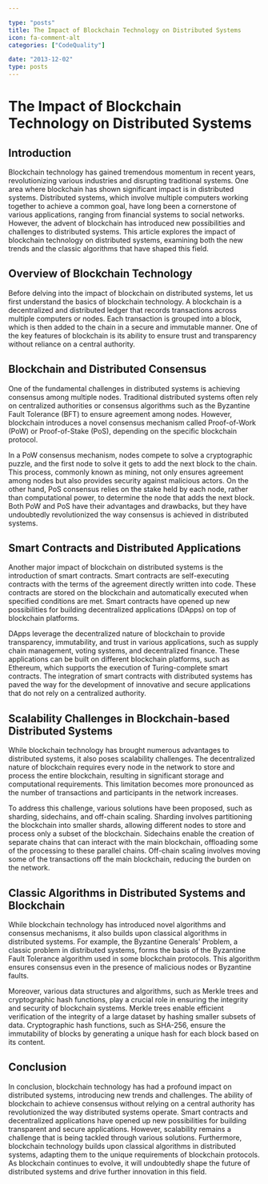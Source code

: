 ```yaml
---

type: "posts"
title: The Impact of Blockchain Technology on Distributed Systems
icon: fa-comment-alt
categories: ["CodeQuality"]

date: "2013-12-02"
type: posts
---
```





# The Impact of Blockchain Technology on Distributed Systems

## Introduction

Blockchain technology has gained tremendous momentum in recent years, revolutionizing various industries and disrupting traditional systems. One area where blockchain has shown significant impact is in distributed systems. Distributed systems, which involve multiple computers working together to achieve a common goal, have long been a cornerstone of various applications, ranging from financial systems to social networks. However, the advent of blockchain has introduced new possibilities and challenges to distributed systems. This article explores the impact of blockchain technology on distributed systems, examining both the new trends and the classic algorithms that have shaped this field.

## Overview of Blockchain Technology

Before delving into the impact of blockchain on distributed systems, let us first understand the basics of blockchain technology. A blockchain is a decentralized and distributed ledger that records transactions across multiple computers or nodes. Each transaction is grouped into a block, which is then added to the chain in a secure and immutable manner. One of the key features of blockchain is its ability to ensure trust and transparency without reliance on a central authority.

## Blockchain and Distributed Consensus

One of the fundamental challenges in distributed systems is achieving consensus among multiple nodes. Traditional distributed systems often rely on centralized authorities or consensus algorithms such as the Byzantine Fault Tolerance (BFT) to ensure agreement among nodes. However, blockchain introduces a novel consensus mechanism called Proof-of-Work (PoW) or Proof-of-Stake (PoS), depending on the specific blockchain protocol.

In a PoW consensus mechanism, nodes compete to solve a cryptographic puzzle, and the first node to solve it gets to add the next block to the chain. This process, commonly known as mining, not only ensures agreement among nodes but also provides security against malicious actors. On the other hand, PoS consensus relies on the stake held by each node, rather than computational power, to determine the node that adds the next block. Both PoW and PoS have their advantages and drawbacks, but they have undoubtedly revolutionized the way consensus is achieved in distributed systems.

## Smart Contracts and Distributed Applications

Another major impact of blockchain on distributed systems is the introduction of smart contracts. Smart contracts are self-executing contracts with the terms of the agreement directly written into code. These contracts are stored on the blockchain and automatically executed when specified conditions are met. Smart contracts have opened up new possibilities for building decentralized applications (DApps) on top of blockchain platforms.

DApps leverage the decentralized nature of blockchain to provide transparency, immutability, and trust in various applications, such as supply chain management, voting systems, and decentralized finance. These applications can be built on different blockchain platforms, such as Ethereum, which supports the execution of Turing-complete smart contracts. The integration of smart contracts with distributed systems has paved the way for the development of innovative and secure applications that do not rely on a centralized authority.

## Scalability Challenges in Blockchain-based Distributed Systems

While blockchain technology has brought numerous advantages to distributed systems, it also poses scalability challenges. The decentralized nature of blockchain requires every node in the network to store and process the entire blockchain, resulting in significant storage and computational requirements. This limitation becomes more pronounced as the number of transactions and participants in the network increases.

To address this challenge, various solutions have been proposed, such as sharding, sidechains, and off-chain scaling. Sharding involves partitioning the blockchain into smaller shards, allowing different nodes to store and process only a subset of the blockchain. Sidechains enable the creation of separate chains that can interact with the main blockchain, offloading some of the processing to these parallel chains. Off-chain scaling involves moving some of the transactions off the main blockchain, reducing the burden on the network.

## Classic Algorithms in Distributed Systems and Blockchain

While blockchain technology has introduced novel algorithms and consensus mechanisms, it also builds upon classical algorithms in distributed systems. For example, the Byzantine Generals' Problem, a classic problem in distributed systems, forms the basis of the Byzantine Fault Tolerance algorithm used in some blockchain protocols. This algorithm ensures consensus even in the presence of malicious nodes or Byzantine faults.

Moreover, various data structures and algorithms, such as Merkle trees and cryptographic hash functions, play a crucial role in ensuring the integrity and security of blockchain systems. Merkle trees enable efficient verification of the integrity of a large dataset by hashing smaller subsets of data. Cryptographic hash functions, such as SHA-256, ensure the immutability of blocks by generating a unique hash for each block based on its content.

## Conclusion

In conclusion, blockchain technology has had a profound impact on distributed systems, introducing new trends and challenges. The ability of blockchain to achieve consensus without relying on a central authority has revolutionized the way distributed systems operate. Smart contracts and decentralized applications have opened up new possibilities for building transparent and secure applications. However, scalability remains a challenge that is being tackled through various solutions. Furthermore, blockchain technology builds upon classical algorithms in distributed systems, adapting them to the unique requirements of blockchain protocols. As blockchain continues to evolve, it will undoubtedly shape the future of distributed systems and drive further innovation in this field.